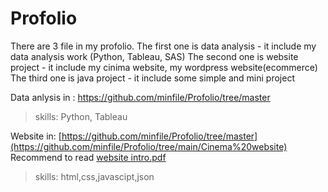 # Profolio
There are 3 file in my profolio.
The first one is data analysis - it include my data analysis work (Python, Tableau, SAS)
The second one is website project - it include my cinima website, my wordpress website(ecommerce)
The third one is java project - it include some simple and mini project

Data anlysis in : https://github.com/minfile/Profolio/tree/master
> skills: Python, Tableau

Website in: [https://github.com/minfile/Profolio/tree/master](https://github.com/minfile/Profolio/tree/main/Cinema%20website)
Recommend to read [website intro.pdf](https://github.com/minfile/Profolio/blob/main/website%20intro.pdf)  
> skills: html,css,javascipt,json

